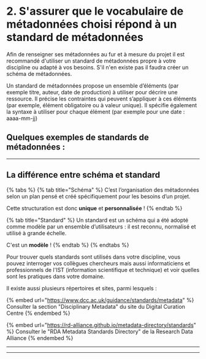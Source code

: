 # 2. S'assurer que le vocabulaire de métadonnées choisi répond à un standard de métadonnées

Afin de renseigner ses métadonnées au fur et à mesure du projet il est recommandé d'utiliser un standard de métadonnées propre à votre discipline ou adapté à vos besoins. S'il n'en existe pas il faudra créer un schéma de métadonnées.

Un standard de métadonnées propose un ensemble d’éléments (par exemple titre, auteur, date de production) à utiliser pour décrire une ressource. Il précise les contraintes qui peuvent s’appliquer à ces éléments (par exemple, élément obligatoire ou à valeur unique). Il spécifie également la syntaxe à utiliser pour chaque élément (par exemple pour une date : aaaa-mm-jj)

## **Quelques exemples de standards de métadonnées :**

***

## **La différence entre schéma et standard**

{% tabs %}
{% tab title="Schéma" %}
C’est l’organisation des métadonnées selon un plan pensé et créé spécifiquement pour les besoins d’un projet.

Cette structuration est donc **unique** et **personnalisée** !
{% endtab %}

{% tab title="Standard" %}
Un standard est un schéma qui a été adopté comme modèle par un ensemble d’utilisateurs : il est reconnu, normalisé et utilisé à grande échelle.

C'est un **modèle** !
{% endtab %}
{% endtabs %}

Pour trouver quels standards sont utilisés dans votre discipline, vous pouvez interroger vos collègues chercheurs mais aussi informaticiens et professionnels de l'IST (information scientifique et technique) et voir quelles sont les pratiques dans votre domaine.

Il existe aussi plusieurs répertoires et sites, parmi lesquels :

{% embed url="https://www.dcc.ac.uk/guidance/standards/metadata" %}
Consulter la section "Disciplinary Metadata" du site du Digital Curation Centre
{% endembed %}

{% embed url="https://rd-alliance.github.io/metadata-directory/standards" %}
Consulter le "RDA Metadata Standards Directory" de la Research Data Alliance
{% endembed %}

***

***

